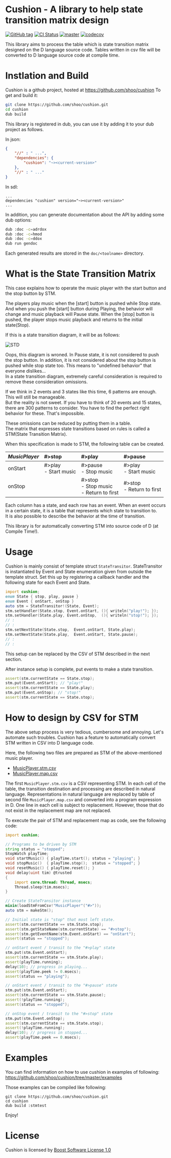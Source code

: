 # Cushion - A library to help state transition matrix design

[![GitHub tag](https://img.shields.io/github/tag/shoo/cushion.svg?maxAge=86400)](#)
[![CI Status](https://travis-ci.com/shoo/cushion.svg)](https://travis-ci.com/shoo/cushion)
[![master](https://github.com/shoo/cushion/workflows/master/badge.svg?branch=master)](https://github.com/shoo/cushion/actions?query=workflow%3Amaster)
[![codecov](https://codecov.io/gh/shoo/cushion/branch/master/graph/badge.svg)](https://codecov.io/gh/shoo/cushion)

This library aims to process the table which is state transition matrix designed on the D language source code.
Tables written in csv file will be converted to D language source code at compile time.

# Instlation and Build

Cushion is a github project, hosted at https://github.com/shoo/cushion
To get and build it:

```sh
git clone https://github.com/shoo/cushion.git
cd cushion
dub build
```

This library is registered in dub, you can use it by adding it to your dub project as follows.

In json:

```json
{
	"//" : " ...",
	"dependencies": {
		"cushion": "~><current-version>"
	},
	"//" : " ..."
}
```

In sdl:

```sdl
...
dependencies "cushion" version="~><current-version>"
...
```

In addition, you can generate documentation about the API by adding some dub options:

```sh
dub :doc -c=adrdox
dub :doc -c=hmod
dub :doc -c=ddox
dub run gendoc
```

Each generated results are stored in the `doc/<toolname>` directory.

# What is the State Transition Matrix
This case explains how to operate the music player with the start button and the stop button by STM.

The players play music when the [start] button is pushed while Stop state. And when you push the [start] button during Playing, the behavior will change and music playback will Pause state. When the [stop] button is pushed, the player stops music playback and returns to the initial state(Stop).

If this is a state transition diagram, it will be as follows:

![STD](doc/music_player_std.svg)

Oops, this diagram is wroned. In Pause state, it is not considered to push the stop button.
In addition, it is not considered about the stop button is pushed while stop state too. This means to "undefined behavior" that everyone dislikes...  
In a state transition diagram, extremely careful consideration is required to remove these consideration omissions.

If we think in 2 events and 3 states like this time, 6 patterns are enough. This will still be manageable.  
But the reality is not sweet. If you have to think of 20 events and 15 states, there are 300 patterns to consider. You have to find the perfect right behavior for these. That's impossible.

These omissions can be reduced by putting them in a table.  
The matrix that expresses state transitions based on rules is called a STM(State Transition Matrix).

When this specification is made to STM, the following table can be created.

| *MusicPlayer* | #>stop                  | #>play                  | #>pause                 |
|:--------------|:------------------------|:------------------------|:------------------------|
| onStart       | #>play<br>- Start music | #>pause<br>- Stop music | #>play<br>- Start music |
| onStop        |                         | #>stop<br>- Stop music<br>- Return to first | #>stop<br>- Return to first |

Each column has a state, and each row has an event. When an event occurs in a certain state, it is a table that represents which state to transition to.  
It is also possible to describe the behavior at the time of transition.

This library is for automatically converting STM into source code of D (at Compile Time!).

# Usage
Cushion is mainly consist of template struct `StateTransitor`.
StateTransitor is instantiated by Event and State enumeration given from outside the template struct. Set this up by registering a callback handler and the following state for each Event and State.

```d
import cushion;
enum State { stop, play, pause }
enum Event { onStart, onStop }
auto stm = StateTransitor!(State, Event);
stm.setHandler(State.stop, Event.onStart, (){ writeln("play!"); });
stm.setHandler(State.play, Event.onStop,  (){ writeln("stop!"); });
// :
// :
stm.setNextState(State.stop,  Event.onStart, State.play);
stm.setNextState(State.play,  Event.onStart, State.pause);
// :
// :
```

This setup can be replaced by the CSV of STM described in the next section.

After instance setup is complete, put events to make a state transition.

```d
assert(stm.currentState == State.stop);
stm.put(Event.onStart); // "play!"
assert(stm.currentState == State.play);
stm.put(Event.onStop); // "stop!"
assert(stm.currentState == State.stop);
```

# How to design by CSV for STM
The above setup process is very tedious, cumbersome and annoying. Let's automate such troubles.
Cushion has a feature to automatically convert STM written in CSV into D language code.

Here, the following two files are prepared as STM of the above-mentioned music player.

- [MusicPlayer.stm.csv](examples/stmtest/views/MusicPlayer.stm.csv)
- [MusicPlayer.map.csv](examples/stmtest/views/MusicPlayer.map.csv)

The first `MusicPlayer.stm.csv` is a CSV representing STM.
In each cell of the table, the transition destination and processing are described in natural language.
Representations in natural language are replaced by table of second file `MusicPlayer.map.csv` and converted into a program expression in D.
One line in each cell is subject to replacement. However, those that do not exist in the replacement map are not replaced.

To execute the pair of STM and replacement map as code, see the following code:

```d
import cushion;

// Programs to be driven by STM
string status = "stopped";
StopWatch playTime;
void startMusic() { playTime.start(); status = "playing"; }
void stopMusic()  { playTime.stop();  status = "stopped"; }
void resetMusic() { playTime.reset(); }
void delay(uint tim) @trusted
{
	import core.thread: Thread, msecs;
	Thread.sleep(tim.msecs);
}

// Create StateTransitor instance
mixin(loadStmFromCsv!"MusicPlayer"("#>"));
auto stm = makeStm();

// Initial state is "stop" that most left state.
assert(stm.currentState == stm.State.stop);
assert(stm.getStateName(stm.currentState) == "#>stop");
assert(stm.getEventName(stm.Event.onStart) == "onStart");
assert(status == "stopped");

// onStart event / transit to the "#>play" state
stm.put(stm.Event.onStart);
assert(stm.currentState == stm.State.play);
assert(playTime.running);
delay(10); // progress in playing...
assert(playTime.peek != 0.msecs);
assert(status == "playing");

// onStart event / transit to the "#>pause" state
stm.put(stm.Event.onStart);
assert(stm.currentState == stm.State.pause);
assert(!playTime.running);
assert(status == "stopped");

// onStop event / transit to the "#>stop" state
stm.put(stm.Event.onStop);
assert(stm.currentState == stm.State.stop);
assert(!playTime.running);
delay(10); // progress in stopped...
assert(playTime.peek == 0.msecs);
```



# Examples
You can find information on how to use cushion in examples of following:
https://github.com/shoo/cushion/tree/master/examples

Those examples can be compiled like following:

```
git clone https://github.com/shoo/cushion.git
cd cushion
dub build :stmtest
```

Enjoy!

# License
Cushion is licensed by [Boost Software License 1.0](LICENSE)

